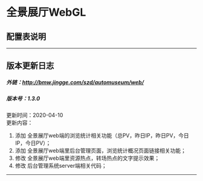 # 全景展厅WebGL

## 配置表说明







------

## 版本更新日志

##### 外链：http://bmw.jingge.com/szd/automuseum/web/

##### 版本号：1.3.0      
更新时间：2020-04-10   
更新内容：    

1. 添加 全景展厅web端的浏览统计相关功能（总PV，昨日IP，昨日PV，今日IP，今日PV）；
2. 添加 全景展厅web端里后台管理页面，浏览统计概况页面链接相关功能；
3. 修改 全景展厅web端里资源热点，转场热点的文字提示效果；
4. 修改 后台管理系统server端相关代码；
***
